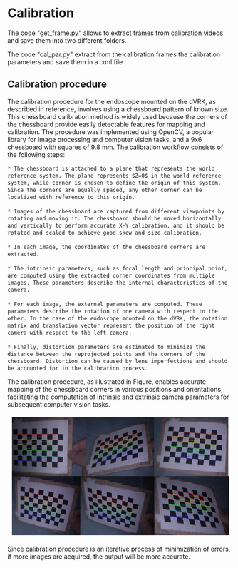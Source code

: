 # Calibration
The code "get_frame.py" allows to extract frames from calibration videos and save them into two different folders. 

The code "cal_par.py" extract from the calibration frames the calibration parameters and save them in a .xml file

## Calibration procedure

The calibration procedure for the endoscope mounted on the dVRK, as described in reference, involves using a chessboard pattern of known size. This chessboard calibration method is widely used because the corners of the chessboard provide easily detectable features for mapping and calibration. The procedure was implemented using OpenCV, a popular library for image processing and computer vision tasks, and a 9x6 chessboard with squares of 9.8 mm. The calibration workflow consists of the following steps:

    * The chessboard is attached to a plane that represents the world reference system. The plane represents $Z=0$ in the world reference system, while corner is chosen to define the origin of this system. Since the corners are equally spaced, any other corner can be localized with reference to this origin.
    
    * Images of the chessboard are captured from different viewpoints by rotating and moving it. The chessboard should be moved horizontally and vertically to perform accurate X-Y calibration, and it should be rotated and scaled to achieve good skew and size calibration.
    
    * In each image, the coordinates of the chessboard corners are extracted. 
    
    * The intrinsic parameters, such as focal length and principal point, are computed using the extracted corner coordinates from multiple images. These parameters describe the internal characteristics of the camera.
    
    * For each image, the external parameters are computed. These parameters describe the rotation of one camera with respect to the other. In the case of the endoscope mounted on the dVRK, the rotation matrix and translation vector represent the position of the right camera with respect to the left camera.
    
    * Finally, distortion parameters are estimated to minimize the distance between the reprojected points and the corners of the chessboard. Distortion can be caused by lens imperfections and should be accounted for in the calibration process.

The calibration procedure, as illustrated in Figure, enables accurate mapping of the chessboard corners in various positions and orientations, facilitating the computation of intrinsic and extrinsic camera parameters for subsequent computer vision tasks.

<center>
  <img src="Fig21.png" alt="Calibration">
</center>

Since calibration procedure is an iterative process of minimization of errors, if more images are acquired, the output will be more accurate.

